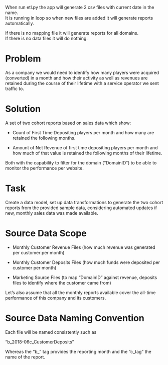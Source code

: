 When run etl.py the app will generate 2 csv files with current date in the name.  
It is running in loop so when new files are added it will generate reports automatically.  

If there is no mapping file it will generate reports for all domains.  
If there is no data files it will do nothing.

# Problem  
As a company we would need to identify how many players were acquired (converted) in a month and how their activity as well as revenues are retained during the course of their lifetime with a service operator we sent traffic to.  

# Solution  
A set of two cohort reports based on sales data which show:  

* Count of First Time Depositing players per month and how many are retained the following months.  

* Amount of Net Revenue of first time depositing players per month and how much of that value is retained the following months of their lifetime.  

Both with the capability to filter for the domain (“DomainID”) to be able to monitor the performance per website.   

# Task  
Create a data model, set up data transformations to generate the two cohort reports from the provided sample data, considering automated updates if new, monthly sales data was made available.  

# Source Data Scope  

* Monthly Customer Revenue Files (how much revenue was generated per customer per month)   

* Monthly Customer Deposits Files (how much funds were deposited per customer per month)   

* Marketing Source Files (to map “DomainID” against revenue, deposits files to identify where the customer came from)   

Let’s also assume that all the monthly reports available cover the all-time performance of this company and its customers.  

# Source Data Naming Convention
Each file will be named consistently such as   

“b_2018-06c_CustomerDeposits”  

Whereas the “b_” tag provides the reporting month and the “c_tag” the name of the report.  
